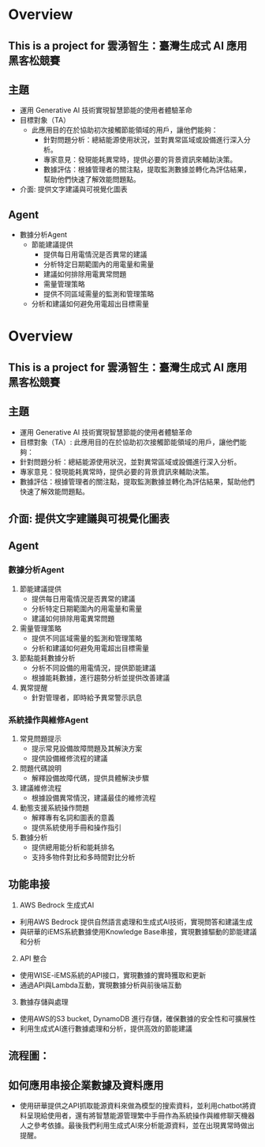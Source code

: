 # Overview
## This is a project for 雲湧智生：臺灣生成式 AI 應用黑客松競賽
## 主題
* 運用 Generative AI 技術實現智慧節能的使用者體驗革命
* 目標對象（TA）
  * 此應用目的在於協助初次接觸節能領域的用戶，讓他們能夠：
    * 針對問題分析：總結能源使用狀況，並對異常區域或設備進行深入分析。
    * 專家意見：發現能耗異常時，提供必要的背景資訊來輔助決策。
    * 數據評估：根據管理者的關注點，提取監測數據並轉化為評估結果，幫助他們快速了解效能問題點。
* 介面: 提供文字建議與可視覺化圖表

## Agent
* 數據分析Agent 
  * 節能建議提供
    * 提供每日用電情況是否異常的建議
    * 分析特定日期範圍內的用電量和需量
    * 建議如何排除用電異常問題
    * 需量管理策略
    * 提供不同區域需量的監測和管理策略
   * 分析和建議如何避免用電超出目標需量
# Overview
## This is a project for 雲湧智生：臺灣生成式 AI 應用黑客松競賽
## 主題
* 運用 Generative AI 技術實現智慧節能的使用者體驗革命
* 目標對象（TA）:
此應用目的在於協助初次接觸節能領域的用戶，讓他們能夠：
* 針對問題分析：總結能源使用狀況，並對異常區域或設備進行深入分析。
* 專家意見：發現能耗異常時，提供必要的背景資訊來輔助決策。
* 數據評估：根據管理者的關注點，提取監測數據並轉化為評估結果，幫助他們快速了解效能問題點。
## 介面: 提供文字建議與可視覺化圖表

## Agent
### 數據分析Agent 
1. 節能建議提供
    * 提供每日用電情況是否異常的建議
    * 分析特定日期範圍內的用電量和需量
    * 建議如何排除用電異常問題
2. 需量管理策略
    * 提供不同區域需量的監測和管理策略
    * 分析和建議如何避免用電超出目標需量
3. 節點能耗數據分析
    * 分析不同設備的用電情況，提供節能建議
    * 根據能耗數據，進行趨勢分析並提供改善建議
4. 異常提醒
    * 針對管理者，即時給予異常警示訊息
### 系統操作與維修Agent
1. 常見問題提示
    * 提示常見設備故障問題及其解決方案
    * 提供設備維修流程的建議
2. 問題代碼說明
    * 解釋設備故障代碼，提供具體解決步驟
3. 建議維修流程
    * 根據設備異常情況，建議最佳的維修流程
4. 動態支援系統操作問題
    * 解釋專有名詞和圖表的意義
    * 提供系統使用手冊和操作指引
5. 數據分析
    * 提供總用能分析和能耗排名
    * 支持多物件對比和多時間對比分析
## 功能串接
1. AWS Bedrock 生成式AI
* 利用AWS Bedrock 提供自然語言處理和生成式AI技術，實現問答和建議生成
* 與研華的iEMS系統數據使用Knowledge Base串接，實現數據驅動的節能建議和分析
2. API 整合
* 使用WISE-iEMS系統的API接口，實現數據的實時獲取和更新
* 通過API與Lambda互動，實現數據分析與前後端互動
3. 數據存儲與處理
* 使用AWS的S3 bucket, DynamoDB 進行存儲，確保數據的安全性和可擴展性
* 利用生成式AI進行數據處理和分析，提供高效的節能建議

## 流程圖：



## 如何應用串接企業數據及資料應用
* 使用研華提供之API抓取能源資料來做為模型的搜索資料，並利用chatbot將資料呈現給使用者，還有將智慧能源管理繁中手冊作為系統操作與維修聊天機器人之參考依據。最後我們利用生成式AI來分析能源資料，並在出現異常時做出提醒。

